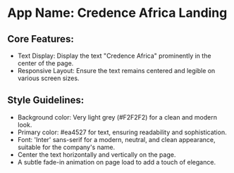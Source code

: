 # **App Name**: Credence Africa Landing

## Core Features:

- Text Display: Display the text "Credence Africa" prominently in the center of the page.
- Responsive Layout: Ensure the text remains centered and legible on various screen sizes.

## Style Guidelines:

- Background color: Very light grey (#F2F2F2) for a clean and modern look.
- Primary color: #ea4527 for text, ensuring readability and sophistication.
- Font: 'Inter' sans-serif for a modern, neutral, and clean appearance, suitable for the company's name.
- Center the text horizontally and vertically on the page.
- A subtle fade-in animation on page load to add a touch of elegance.